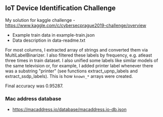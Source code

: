 ## IoT Device Identification Challenge
My solution for kaggle challenge - https://www.kaggle.com/c/cybersecprague2019-challenge/overview

- Example train data in example-train.json
- Data description in data-readme.txt

For most columns, I extracted array of strings and converted them via MultiLabelBinarizer. I also filtered these labels by frequency, e.g. atleast three times in train dataset. I also unified some labels like similar models of the same television or, for example, I added printer label whenever there was a substring "printer" (see functions extract_upnp_labels and extract_ssdp_labels). This is how `known_*` arrays were created.

Final accuracy was 0.95287.

### Mac address database
 - https://macaddress.io/database/macaddress.io-db.json